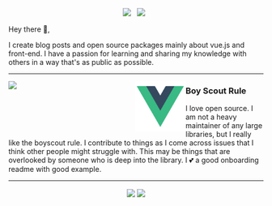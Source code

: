
<p align='center'>
<a href="https://www.linkedin.com/in/shekhovtsoff/"><img height="30" src="https://github.com/WaylonWalker/WaylonWalker/blob/main/icon/linkedin.png?raw=true"></a>&nbsp;&nbsp;
<a href="http://google.com/"><img height="30" src="https://github.com/timurioukr/TimurShekhovtsov/blob/main/browser.png?raw=true"></a>&nbsp;&nbsp;


</p>

Hey there 👋,

I create blog posts and open source packages mainly about vue.js and front-end.  I have a passion for learning and sharing my knowledge with others in a way that's as public as possible.

  ---
 <p>
  <img width="250" align='left' src="https://github.com/WaylonWalker/WaylonWalker/blob/main/icon/hacktoberfest.png?raw=true">
</p>
 <p>
  <img width="100" align='left' src="https://github.com/timurioukr/timurioukr/blob/main/pngwing.com%20(1).png?raw=true">
  
</p>

 
 
### Boy Scout Rule


I love open source.  I am not a heavy maintainer of any large libraries, but I really like the boyscout rule.  I contribute to things as I come across issues that I think other people might struggle with.  This may be things that are overlooked by someone who is deep into the library.  I 💕 a good onboarding readme with good example.

---

<p align="center">
    <img align="center" height="160px" src="https://github-readme-stats.vercel.app/api/top-langs/?username=timurioukr&layout=compact&theme=radical" />
    <img align="center" height="160px"  src="https://github-readme-stats.vercel.app/api?username=timurioukr&show_icons=true&theme=radical&&hide=contribs&count_private=true" />
  <p>
